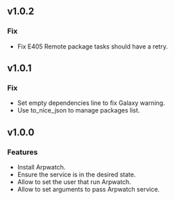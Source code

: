 ## v1.0.2

### Fix
* Fix E405 Remote package tasks should have a retry.

## v1.0.1

### Fix
* Set empty dependencies line to fix Galaxy warning.
* Use to_nice_json to manage packages list.

## v1.0.0

### Features
* Install Arpwatch.
* Ensure the service is in the desired state.
* Allow to set the user that run Arpwatch.
* Allow to set arguments to pass Arpwatch service.

